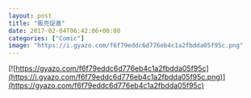 ```yaml
---
layout: post
title: "販売促進"
date: 2017-02-04T06:42:06+00:00
categories: ["Comic"]
image: "https://i.gyazo.com/f6f79eddc6d776eb4c1a2fbdda05f95c.png"
---
```


[![https://gyazo.com/f6f79eddc6d776eb4c1a2fbdda05f95c](https://i.gyazo.com/f6f79eddc6d776eb4c1a2fbdda05f95c.png)](https://gyazo.com/f6f79eddc6d776eb4c1a2fbdda05f95c)

